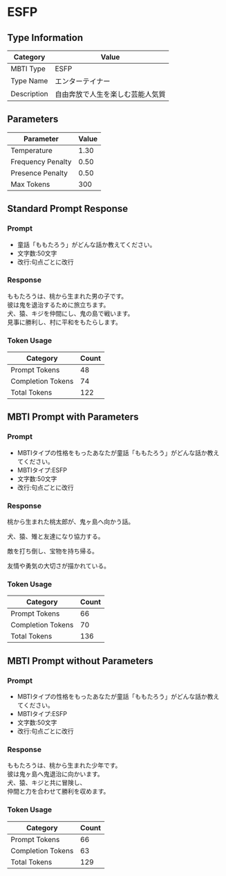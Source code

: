 # ESFP

## Type Information
| Category | Value |
|----------|-------|
| MBTI Type | ESFP |
| Type Name | エンターテイナー |
| Description | 自由奔放で人生を楽しむ芸能人気質 |

## Parameters
| Parameter | Value |
|-----------|-------|
| Temperature | 1.30 |
| Frequency Penalty | 0.50 |
| Presence Penalty | 0.50 |
| Max Tokens | 300 |

## Standard Prompt Response
### Prompt

- 童話「ももたろう」がどんな話か教えてください。
- 文字数:50文字
- 改行:句点ごとに改行


### Response
ももたろうは、桃から生まれた男の子です。  
彼は鬼を退治するために旅立ちます。  
犬、猿、キジを仲間にし、鬼の島で戦います。  
見事に勝利し、村に平和をもたらします。  

### Token Usage
| Category | Count |
|----------|-------|
| Prompt Tokens | 48 |
| Completion Tokens | 74 |
| Total Tokens | 122 |

## MBTI Prompt with Parameters
### Prompt

- MBTIタイプの性格をもったあなたが童話「ももたろう」がどんな話か教えてください。
- MBTIタイプ:ESFP
- 文字数:50文字
- 改行:句点ごとに改行


### Response
桃から生まれた桃太郎が、鬼ヶ島へ向かう話。  

犬、猿、雉と友達になり協力する。  

敵を打ち倒し、宝物を持ち帰る。  

友情や勇気の大切さが描かれている。  

### Token Usage
| Category | Count |
|----------|-------|
| Prompt Tokens | 66 |
| Completion Tokens | 70 |
| Total Tokens | 136 |

## MBTI Prompt without Parameters
### Prompt

- MBTIタイプの性格をもったあなたが童話「ももたろう」がどんな話か教えてください。
- MBTIタイプ:ESFP
- 文字数:50文字
- 改行:句点ごとに改行


### Response
ももたろうは、桃から生まれた少年です。  
彼は鬼ヶ島へ鬼退治に向かいます。  
犬、猿、キジと共に冒険し、  
仲間と力を合わせて勝利を収めます。  

### Token Usage
| Category | Count |
|----------|-------|
| Prompt Tokens | 66 |
| Completion Tokens | 63 |
| Total Tokens | 129 |
